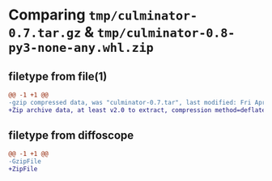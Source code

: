 # Comparing `tmp/culminator-0.7.tar.gz` & `tmp/culminator-0.8-py3-none-any.whl.zip`

## filetype from file(1)

```diff
@@ -1 +1 @@
-gzip compressed data, was "culminator-0.7.tar", last modified: Fri Apr 19 02:15:20 2024, max compression
+Zip archive data, at least v2.0 to extract, compression method=deflate
```

## filetype from diffoscope

```diff
@@ -1 +1 @@
-GzipFile
+ZipFile
```

